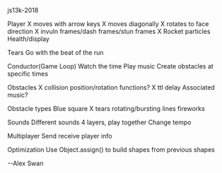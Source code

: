 js13k-2018

Player
X moves with arrow keys
X moves diagonally
X rotates to face direction
X invuln frames/dash frames/stun frames
X Rocket particles
Health/display

Tears
Go with the beat of the run

Conductor(Game Loop)
Watch the time
Play music
Create obstacles at specific times

Obstacles
X collision
position/rotation functions?
X ttl
delay
Associated music?

Obstacle types
Blue square
X tears
rotating/bursting lines
fireworks


Sounds
Different sounds
4 layers, play together
Change tempo

Multiplayer
Send receive player info

Optimization
Use Object.assign() to build shapes from previous shapes


--Alex Swan
